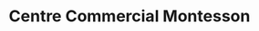 ---
title: "Centre Commercial Montesson"
url: /montesson/centre-commercial-montesson/
shop: Einkaufszentrum
---